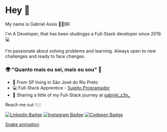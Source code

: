 # Hey 👋

My name is Gabriel Assis 👨‍💻BR

I'm A Developer, that has been studingas a Full-Stack developer since 2019.  💻

I'm passionate about solving problems and learning. Always open to new challenges and ready to face changes.

### 🌍 "Quanto mais eu sei, mais eu sou" 🧠

- 📍 From SP living in São José do Rio Preto
- 💻 Full-Stack Apprentice - [Sujeito Programador](https://www.instagram.com/sujeitoprogramador/)
- 🌈 Sharing a little of my Full-Stack journey at [gabriel_z3n_](https://www.instagram.com/gabriel_z3n_/) 

Reach me out 👇🏼

[![Linkedin Badge](https://img.shields.io/badge/-LinkedIn-blue?style=flat-square&logo=Linkedin&logoColor=white&link=https://www.linkedin.com/in/gabriel-de-assis-ad%C3%A3o-6b8b25194/)](https://www.linkedin.com/in/gabriel-de-assis-ad%C3%A3o-6b8b25194/) [![Instagram Badge](https://img.shields.io/badge/-Instagram-violet?style=flat-square&logo=Instagram&logoColor=white&link=https://www.instagram.com/gabriel_z3n_/)](https://www.instagram.com/gabriel_z3n_/) [![Codepen Badge](https://img.shields.io/badge/-Codepen-black?style=flat-square&logo=Codepen&logoColor=white&link=[https://codepen.io/Nz3ro)](https://codepen.io/Nz3ro)


  [Snake animation](https://github.com/zero-z3n/zero-z3n/blob/output/github-contribution-grid-snake.svg)
